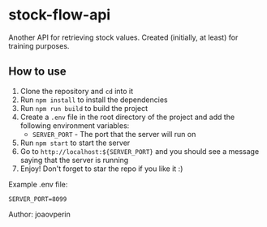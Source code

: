 # stock-flow-api
Another API for retrieving stock values. Created (initially, at least) for training purposes.

## How to use
1. Clone the repository and `cd` into it
2. Run `npm install` to install the dependencies
3. Run `npm run build` to build the project
4. Create a `.env` file in the root directory of the project and add the following environment variables:
    - `SERVER_PORT` - The port that the server will run on
5. Run `npm start` to start the server
6. Go to `http://localhost:${SERVER_PORT}` and you should see a message saying that the server is running
7. Enjoy! Don't forget to star the repo if you like it :)

Example .env file:
```
SERVER_PORT=8099
```

Author: joaovperin